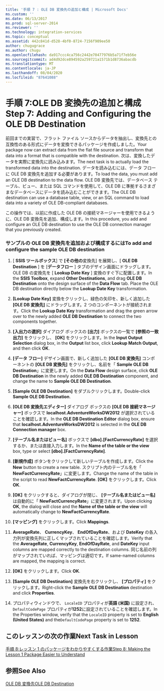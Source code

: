 ```yaml
---
title: '手順 7 : OLE DB 変換先の追加と構成 | Microsoft Docs'
ms.custom: ''
ms.date: 06/13/2017
ms.prod: sql-server-2014
ms.reviewer: ''
ms.technology: integration-services
ms.topic: conceptual
ms.assetid: 442c841d-d528-4bf0-8724-7156f909ee50
author: chugugrace
ms.author: chugu
ms.openlocfilehash: da917ccc4ca756c2442e70477976b5a71f7eb56e
ms.sourcegitcommit: ad4d92dce894592a259721a1571b1d8736abacdb
ms.translationtype: MT
ms.contentlocale: ja-JP
ms.lasthandoff: 08/04/2020
ms.locfileid: "87641088"
---
```

# <a name="step-7-adding-and-configuring-the-ole-db-destination"></a><span data-ttu-id="628f2-102">手順 7:OLE DB 変換先の追加と構成</span><span class="sxs-lookup"><span data-stu-id="628f2-102">Step 7: Adding and Configuring the OLE DB Destination</span></span>
  <span data-ttu-id="628f2-103">前回までの実習で、フラット ファイル ソースからデータを抽出し、変換先との互換性のある形式にデータを変換できるパッケージを作成しました。</span><span class="sxs-lookup"><span data-stu-id="628f2-103">Your package now can extract data from the flat file source and transform that data into a format that is compatible with the destination.</span></span> <span data-ttu-id="628f2-104">次は、変換したデータを実際に変換先に読み込みます。</span><span class="sxs-lookup"><span data-stu-id="628f2-104">The next task is to actually load the transformed data into the destination.</span></span> <span data-ttu-id="628f2-105">データを読み込むには、データ フローに OLE DB 変換先を追加する必要があります。</span><span class="sxs-lookup"><span data-stu-id="628f2-105">To load the data, you must add an OLE DB destination to the data flow.</span></span> <span data-ttu-id="628f2-106">OLE DB 変換先では、データベース テーブル、ビュー、または SQL コマンドを使用して、OLE DB に準拠するさまざまなデータベースにデータを読み込むことができます。</span><span class="sxs-lookup"><span data-stu-id="628f2-106">The OLE DB destination can use a database table, view, or an SQL command to load data into a variety of OLE DB-compliant databases.</span></span>  
  
 <span data-ttu-id="628f2-107">この操作では、以前に作成した OLE DB の接続マネージャーを使用できるように、OLE DB 変換先を追加、構成します。</span><span class="sxs-lookup"><span data-stu-id="628f2-107">In this procedure, you add and configure an OLE DB destination to use the OLE DB connection manager that you previously created.</span></span>  
  
### <a name="to-add-and-configure-the-sample-ole-db-destination"></a><span data-ttu-id="628f2-108">サンプルの OLE DB 変換先を追加および構成するには</span><span class="sxs-lookup"><span data-stu-id="628f2-108">To add and configure the sample OLE DB destination</span></span>  
  
1.  <span data-ttu-id="628f2-109">[ **SSIS ツールボックス**] で **[その他の**変換先] を展開し、[ **OLE DB Destination** ] を [**データフロー** ] タブのデザイン画面にドラッグします。 OLE DB の変換先を [ **Lookup Date Key** ] 変換のすぐ下に配置します。</span><span class="sxs-lookup"><span data-stu-id="628f2-109">In the **SSIS Toolbox**, expand **Other Destinations**, and drag **OLE DB Destination** onto the design surface of the **Data Flow** tab. Place the OLE DB destination directly below the **Lookup Date Key** transformation.</span></span>  
  
2.  <span data-ttu-id="628f2-110">**[Lookup Date Key]** 変換をクリックし、緑色の矢印を、新しく追加した **[OLE DB 変換先]** にドラッグします。2 つのコンポーネントが接続されます。</span><span class="sxs-lookup"><span data-stu-id="628f2-110">Click the **Lookup Date Key** transformation and drag the green arrow over to the newly added **OLE DB Destination** to connect the two components together.</span></span>  
  
3.  <span data-ttu-id="628f2-111">**[入出力の選択]** ダイアログ ボックスの **[出力]** ボックスの一覧で **[参照の一致出力]** をクリックし、 **[OK]** をクリックします。</span><span class="sxs-lookup"><span data-stu-id="628f2-111">In the **Input Output Selection** dialog box, in the **Output** list box, click **Lookup Match Output**, and then click **OK**.</span></span>  
  
4.  <span data-ttu-id="628f2-112">**[データ フロー]** デザイン画面で、新しく追加した **[OLE DB 変換先]** コンポーネントの **[OLE DB 変換先]** をクリックし、名前を「 **Sample OLE DB Destination**」に変更します。</span><span class="sxs-lookup"><span data-stu-id="628f2-112">On the **Data Flow** design surface, click **OLE DB Destination** in the newly added **OLE DB Destination** component, and change the name to **Sample OLE DB Destination**.</span></span>  
  
5.  <span data-ttu-id="628f2-113">**[Sample OLE DB Destination]** をダブルクリックします。</span><span class="sxs-lookup"><span data-stu-id="628f2-113">Double-click **Sample OLE DB Destination**.</span></span>  
  
6.  <span data-ttu-id="628f2-114">**[OLE DB 変換先エディター]** ダイアログ ボックスの **[OLE DB 接続マネージャー]** ボックスで **localhost.AdventureWorksDW2012** が選択されていることを確認します。</span><span class="sxs-lookup"><span data-stu-id="628f2-114">In the **OLE DB Destination Editor** dialog box, ensure that **localhost.AdventureWorksDW2012** is selected in the **OLE DB Connection manager** box.</span></span>  
  
7.  <span data-ttu-id="628f2-115">**[テーブル名またはビュー名]** ボックスで **[dbo].[FactCurrencyRate]** を選択するか、または直接入力します。</span><span class="sxs-lookup"><span data-stu-id="628f2-115">In the **Name of the table or the view** box, type or select **[dbo].[FactCurrencyRate]**.</span></span>  
  
8.  <span data-ttu-id="628f2-116">**[新規作成]** ボタンをクリックして新しいテーブルを作成します。</span><span class="sxs-lookup"><span data-stu-id="628f2-116">Click the **New** button to create a new table.</span></span>  <span data-ttu-id="628f2-117">スクリプト内のテーブル名を「 **NewFactCurrencyRate**」に変更します。</span><span class="sxs-lookup"><span data-stu-id="628f2-117">Change the name of the table in the script to read **NewFactCurrencyRate**.</span></span>  <span data-ttu-id="628f2-118">**[OK]** をクリックします。</span><span class="sxs-lookup"><span data-stu-id="628f2-118">Click **OK**.</span></span>  
  
9. <span data-ttu-id="628f2-119">**[OK]** をクリックすると、ダイアログが閉じ、 **[テーブル名またはビュー名]** は自動的に「 **NewFactCurrencyRate**」に変更されます。</span><span class="sxs-lookup"><span data-stu-id="628f2-119">Upon clicking **OK**, the dialog will close and the **Name of the table or the view** will automatically change to **NewFactCurrencyRate**.</span></span>  
  
10. <span data-ttu-id="628f2-120">**[マッピング]** をクリックします。</span><span class="sxs-lookup"><span data-stu-id="628f2-120">Click **Mappings**.</span></span>  
  
11. <span data-ttu-id="628f2-121">**AverageRate**、 **CurrencyKey**、 **EndOfDayRate**、および **DateKey** の各入力列が変換先列に正しくマップされていることを確認します。</span><span class="sxs-lookup"><span data-stu-id="628f2-121">Verify that the **AverageRate**, **CurrencyKey**, **EndOfDayRate**, and **DateKey** input columns are mapped correctly to the destination columns.</span></span> <span data-ttu-id="628f2-122">同じ名前の列がマップされていれば、マッピングは適切です。</span><span class="sxs-lookup"><span data-stu-id="628f2-122">If same-named columns are mapped, the mapping is correct.</span></span>  
  
12. <span data-ttu-id="628f2-123">**[OK]** をクリックします。</span><span class="sxs-lookup"><span data-stu-id="628f2-123">Click **OK**.</span></span>  
  
13. <span data-ttu-id="628f2-124">**[Sample OLE DB Destination]** 変換先を右クリックし、 **[プロパティ]** をクリックします。</span><span class="sxs-lookup"><span data-stu-id="628f2-124">Right-click the **Sample OLE DB Destination** destination and click **Properties**.</span></span>  
  
14. <span data-ttu-id="628f2-125">プロパティウィンドウで、 `LocaleID` プロパティが**英語 (米国)** に設定され、 `DefaultCodePage` プロパティが**1252**に設定されていることを確認します。</span><span class="sxs-lookup"><span data-stu-id="628f2-125">In the Properties window, verify that the `LocaleID` property is set to **English (United States)** and the`DefaultCodePage` property is set to **1252**.</span></span>  
  
## <a name="next-task-in-lesson"></a><span data-ttu-id="628f2-126">このレッスンの次の作業</span><span class="sxs-lookup"><span data-stu-id="628f2-126">Next Task in Lesson</span></span>  
 [<span data-ttu-id="628f2-127">手順 8:レッスン 1 のパッケージをわかりやすくする作業</span><span class="sxs-lookup"><span data-stu-id="628f2-127">Step 8: Making the Lesson 1 Package Easier to Understand</span></span>](lesson-1-8-making-the-lesson-1-package-easier-to-understand.md)  
  
## <a name="see-also"></a><span data-ttu-id="628f2-128">参照</span><span class="sxs-lookup"><span data-stu-id="628f2-128">See Also</span></span>  
 [<span data-ttu-id="628f2-129">OLE DB 変換先</span><span class="sxs-lookup"><span data-stu-id="628f2-129">OLE DB Destination</span></span>](data-flow/ole-db-destination.md)  
  
  
